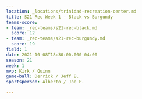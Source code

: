 ```yaml
---
location: _locations/trinidad-recreation-center.md
title: S21 Rec Week 1 - Black vs Burgundy
teams-score:
- team: _rec-teams/s21-rec-black.md
  score: 12
- team: _rec-teams/s21-rec-burgundy.md
  score: 19
field: 1
date: 2021-10-08T18:30:00.000-04:00
season: 21
week: 1
mvp: Kirk / Quinn
game-ball: Derrick / Jeff B.
sportsperson: Alberto / Joe P.

---
```

